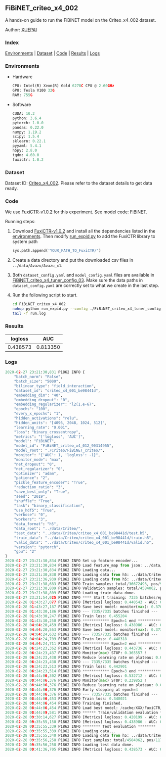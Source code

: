 ## FiBiNET_criteo_x4_002

A hands-on guide to run the FiBiNET model on the Criteo_x4_002 dataset.

Author: [XUEPAI](https://github.com/xue-pai)

### Index
[Environments](#Environments) | [Dataset](#Dataset) | [Code](#Code) | [Results](#Results) | [Logs](#Logs)

### Environments
+ Hardware

  ```python
  CPU: Intel(R) Xeon(R) Gold 6278C CPU @ 2.60GHz
  GPU: Tesla V100 32G
  RAM: 755G

  ```

+ Software

  ```python
  CUDA: 10.2
  python: 3.6.4
  pytorch: 1.0.0
  pandas: 0.22.0
  numpy: 1.19.2
  scipy: 1.5.4
  sklearn: 0.22.1
  pyyaml: 5.4.1
  h5py: 2.8.0
  tqdm: 4.60.0
  fuxictr: 1.0.2
  ```

### Dataset
Dataset ID: [Criteo_x4_002](https://github.com/openbenchmark/BARS/blob/master/ctr_prediction/datasets/Criteo/README.md#Criteo_x4_002). Please refer to the dataset details to get data ready.

### Code

We use [FuxiCTR-v1.0.2](fuxictr_url) for this experiment. See model code: [FiBiNET](https://github.com/xue-pai/FuxiCTR/blob/v1.0.2/fuxictr/pytorch/models/FiBiNET.py).

Running steps:

1. Download [FuxiCTR-v1.0.2](fuxictr_url) and install all the dependencies listed in the [environments](#environments). Then modify [run_expid.py](./run_expid.py#L5) to add the FuxiCTR library to system path
    
    ```python
    sys.path.append('YOUR_PATH_TO_FuxiCTR/')
    ```

2. Create a data directory and put the downloaded csv files in `../data/Avazu/Avazu_x1`.

3. Both `dataset_config.yaml` and `model_config.yaml` files are available in [FiBiNET_criteo_x4_tuner_config_03](./FiBiNET_criteo_x4_tuner_config_03). Make sure the data paths in `dataset_config.yaml` are correctly set to what we create in the last step.

4. Run the following script to start.

    ```bash
    cd FiBiNET_criteo_x4_002
    nohup python run_expid.py --config ./FiBiNET_criteo_x4_tuner_config_03 --expid FiBiNET_criteo_x4_012_faef5b65 --gpu 0 > run.log &
    tail -f run.log
    ```

### Results

| logloss | AUC  |
|:--------------------:|:--------------------:|
| 0.438573 | 0.813350  |


### Logs
```python
2020-02-27 23:21:30,831 P1862 INFO {
    "batch_norm": "False",
    "batch_size": "5000",
    "bilinear_type": "field_interaction",
    "dataset_id": "criteo_x4_001_be98441d",
    "embedding_dim": "40",
    "embedding_dropout": "0",
    "embedding_regularizer": "l2(1.e-6)",
    "epochs": "100",
    "every_x_epochs": "1",
    "hidden_activations": "relu",
    "hidden_units": "[4096, 2048, 1024, 512]",
    "learning_rate": "0.001",
    "loss": "binary_crossentropy",
    "metrics": "['logloss', 'AUC']",
    "model": "FiBiNET",
    "model_id": "FiBiNET_criteo_x4_012_90314955",
    "model_root": "./Criteo/FiBiNET_criteo/",
    "monitor": "{'AUC': 1, 'logloss': -1}",
    "monitor_mode": "max",
    "net_dropout": "0",
    "net_regularizer": "0",
    "optimizer": "adam",
    "patience": "2",
    "pickle_feature_encoder": "True",
    "reduction_ratio": "3",
    "save_best_only": "True",
    "seed": "2019",
    "shuffle": "True",
    "task": "binary_classification",
    "use_hdf5": "True",
    "verbose": "0",
    "workers": "3",
    "data_format": "h5",
    "data_root": "../data/Criteo/",
    "test_data": "../data/Criteo/criteo_x4_001_be98441d/test.h5",
    "train_data": "../data/Criteo/criteo_x4_001_be98441d/train.h5",
    "valid_data": "../data/Criteo/criteo_x4_001_be98441d/valid.h5",
    "version": "pytorch",
    "gpu": "2"
}
2020-02-27 23:21:30,834 P1862 INFO Set up feature encoder...
2020-02-27 23:21:30,834 P1862 INFO Load feature_map from json: ../data/Criteo/criteo_x4_001_be98441d/feature_map.json
2020-02-27 23:21:30,834 P1862 INFO Loading data...
2020-02-27 23:21:30,838 P1862 INFO Loading data from h5: ../data/Criteo/criteo_x4_001_be98441d/train.h5
2020-02-27 23:21:36,939 P1862 INFO Loading data from h5: ../data/Criteo/criteo_x4_001_be98441d/valid.h5
2020-02-27 23:21:38,683 P1862 INFO Train samples: total/36672493, pos/9396350, neg/27276143, ratio/25.62%
2020-02-27 23:21:38,809 P1862 INFO Validation samples: total/4584062, pos/1174544, neg/3409518, ratio/25.62%
2020-02-27 23:21:38,809 P1862 INFO Loading train data done.
2020-02-27 23:21:54,025 P1862 INFO **** Start training: 7335 batches/epoch ****
2020-02-28 01:43:27,077 P1862 INFO [Metrics] logloss: 0.440543 - AUC: 0.811105
2020-02-28 01:43:27,187 P1862 INFO Save best model: monitor(max): 0.370562
2020-02-28 01:43:30,186 P1862 INFO --- 7335/7335 batches finished ---
2020-02-28 01:43:30,247 P1862 INFO Train loss: 0.455204
2020-02-28 01:43:30,250 P1862 INFO ************ Epoch=1 end ************
2020-02-28 04:04:20,459 P1862 INFO [Metrics] logloss: 0.438986 - AUC: 0.812933
2020-02-28 04:04:20,563 P1862 INFO Save best model: monitor(max): 0.373946
2020-02-28 04:04:24,632 P1862 INFO --- 7335/7335 batches finished ---
2020-02-28 04:04:24,709 P1862 INFO Train loss: 0.448318
2020-02-28 04:04:24,711 P1862 INFO ************ Epoch=2 end ************
2020-02-28 06:24:23,362 P1862 INFO [Metrics] logloss: 0.443736 - AUC: 0.809294
2020-02-28 06:24:23,437 P1862 INFO Monitor(max) STOP: 0.365557 !
2020-02-28 06:24:23,438 P1862 INFO Reduce learning rate on plateau: 0.000100
2020-02-28 06:24:23,438 P1862 INFO --- 7335/7335 batches finished ---
2020-02-28 06:24:23,513 P1862 INFO Train loss: 0.442901
2020-02-28 06:24:23,514 P1862 INFO ************ Epoch=3 end ************
2020-02-28 08:44:06,302 P1862 INFO [Metrics] logloss: 0.532712 - AUC: 0.772564
2020-02-28 08:44:06,376 P1862 INFO Monitor(max) STOP: 0.239852 !
2020-02-28 08:44:06,376 P1862 INFO Reduce learning rate on plateau: 0.000010
2020-02-28 08:44:06,376 P1862 INFO Early stopping at epoch=4
2020-02-28 08:44:06,376 P1862 INFO --- 7335/7335 batches finished ---
2020-02-28 08:44:06,453 P1862 INFO Train loss: 0.348021
2020-02-28 08:44:06,454 P1862 INFO Training finished.
2020-02-28 08:44:06,454 P1862 INFO Load best model: /cache/XXX/FuxiCTR/benchmarks/Criteo/FiBiNET_criteo/criteo_x4_001_be98441d/FiBiNET_criteo_x4_012_90314955_criteo_x4_001_be98441d_model.ckpt
2020-02-28 08:44:09,581 P1862 INFO ****** Train/validation evaluation ******
2020-02-28 09:30:14,627 P1862 INFO [Metrics] logloss: 0.420199 - AUC: 0.832668
2020-02-28 09:35:55,150 P1862 INFO [Metrics] logloss: 0.438986 - AUC: 0.812933
2020-02-28 09:35:55,339 P1862 INFO ******** Test evaluation ********
2020-02-28 09:35:55,339 P1862 INFO Loading data...
2020-02-28 09:35:55,340 P1862 INFO Loading data from h5: ../data/Criteo/criteo_x4_001_be98441d/test.h5
2020-02-28 09:35:56,258 P1862 INFO Test samples: total/4584062, pos/1174544, neg/3409518, ratio/25.62%
2020-02-28 09:35:56,258 P1862 INFO Loading test data done.
2020-02-28 09:41:36,705 P1862 INFO [Metrics] logloss: 0.438573 - AUC: 0.813350

```
